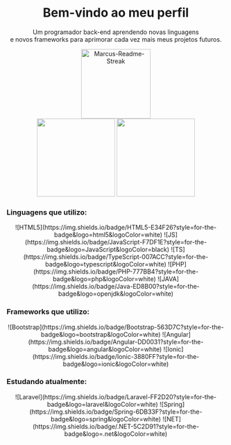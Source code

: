 <h1 align="center">Bem-vindo ao meu perfil</h1> 

<p align="center">
  Um programador back-end aprendendo novas linguagens<br> 
  e novos frameworks para aprimorar cada vez mais meus projetos futuros.
</p>

<div align="center">
  <img alt="Marcus-Readme-Streak" height="160em" src="https://github-readme-streak-stats.herokuapp.com?user=Marcu0&locale=pt_BR&theme=dracula&hide_border=true&background=FFFFFF00">
</div>

<div align="center">
  <img height="180em" src="https://github-readme-stats.vercel.app/api?username=Marcu0&show_icons=true&locale=pt-br&theme=dracula&include_all_commits=true&count_private=true" />
  <img height="180em" src="https://github-readme-stats.vercel.app/api/top-langs/?username=Marcu0&locale=pt-br&layout=compact&langs_count=7&theme=dracula"/>
</div>

### Linguagens que utilizo:
<div align="center">
  ![HTML5](https://img.shields.io/badge/HTML5-E34F26?style=for-the-badge&logo=html5&logoColor=white)
  ![JS](https://img.shields.io/badge/JavaScript-F7DF1E?style=for-the-badge&logo=JavaScript&logoColor=black)
  ![TS](https://img.shields.io/badge/TypeScript-007ACC?style=for-the-badge&logo=typescript&logoColor=white)
  ![PHP](https://img.shields.io/badge/PHP-777BB4?style=for-the-badge&logo=php&logoColor=white)
  ![JAVA](https://img.shields.io/badge/Java-ED8B00?style=for-the-badge&logo=openjdk&logoColor=white)
</div>

### Frameworks que utilizo:
<div align="center">
  ![Bootstrap](https://img.shields.io/badge/Bootstrap-563D7C?style=for-the-badge&logo=bootstrap&logoColor=white)
  ![Angular](https://img.shields.io/badge/Angular-DD0031?style=for-the-badge&logo=angular&logoColor=white)
  ![Ionic](https://img.shields.io/badge/Ionic-3880FF?style=for-the-badge&logo=ionic&logoColor=white)
</div>

### Estudando atualmente:
<div align="center">
  ![Laravel](https://img.shields.io/badge/Laravel-FF2D20?style=for-the-badge&logo=laravel&logoColor=white)
  ![Spring](https://img.shields.io/badge/Spring-6DB33F?style=for-the-badge&logo=spring&logoColor=white)
  ![NET](https://img.shields.io/badge/.NET-5C2D91?style=for-the-badge&logo=.net&logoColor=white)
</div>

<!-- ### Contate-me:
<div align="center">
  <a href="mailto:marcusviniciushgr@gmail.com?subject=Contratar serviços" target="_blank">
    <img src="https://img.shields.io/badge/Gmail-D14836?style=for-the-badge&logo=gmail&logoColor=white">
  </a>
  <a href="https://www.linkedin.com/in/marcus-vinicius-hon%C3%B3rio-gon%C3%A7alves-ribeiro-201302225/" target="_blank">
    <img src="https://img.shields.io/badge/LinkedIn-0077B5?style=for-the-badge&logo=linkedin&logoColor=white">
  </a>
  <a href="mailto:marcusviniciushgr@outlook.com?subject=Contratar serviços" target="_blank">
    <img src="https://img.shields.io/badge/Microsoft_Outlook-0078D4?style=for-the-badge&logo=microsoft-outlook&logoColor=white">
  </a>
</div> -->
